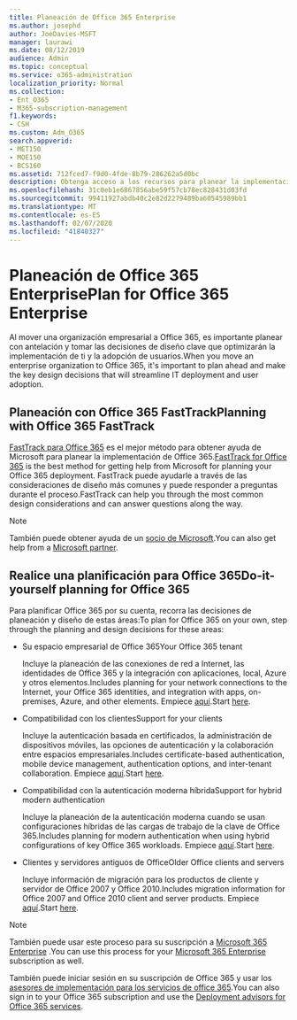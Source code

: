 ```yaml
---
title: Planeación de Office 365 Enterprise
ms.author: josephd
author: JoeDavies-MSFT
manager: laurawi
ms.date: 08/12/2019
audience: Admin
ms.topic: conceptual
ms.service: o365-administration
localization_priority: Normal
ms.collection:
- Ent_O365
- M365-subscription-management
f1.keywords:
- CSH
ms.custom: Adm_O365
search.appverid:
- MET150
- MOE150
- BCS160
ms.assetid: 712fced7-f9d0-4fde-8b79-286262a5d0bc
description: Obtenga acceso a los recursos para planear la implementación empresarial de Office 365.
ms.openlocfilehash: 31c0eb1e6867856abe59f57cb78ec828431d03fd
ms.sourcegitcommit: 99411927abdb40c2e82d2279489ba60545989bb1
ms.translationtype: MT
ms.contentlocale: es-ES
ms.lasthandoff: 02/07/2020
ms.locfileid: "41840327"
---
```

# <a name="plan-for-office-365-enterprise"></a><span data-ttu-id="43a66-103">Planeación de Office 365 Enterprise</span><span class="sxs-lookup"><span data-stu-id="43a66-103">Plan for Office 365 Enterprise</span></span>

<span data-ttu-id="43a66-104">Al mover una organización empresarial a Office 365, es importante planear con antelación y tomar las decisiones de diseño clave que optimizarán la implementación de ti y la adopción de usuarios.</span><span class="sxs-lookup"><span data-stu-id="43a66-104">When you move an enterprise organization to Office 365, it's important to plan ahead and make the key design decisions that will streamline IT deployment and user adoption.</span></span> 

## <a name="planning-with-office-365-fasttrack"></a><span data-ttu-id="43a66-105">Planeación con Office 365 FastTrack</span><span class="sxs-lookup"><span data-stu-id="43a66-105">Planning with Office 365 FastTrack</span></span>

<span data-ttu-id="43a66-106">[FastTrack para Office 365](https://docs.microsoft.com/fasttrack/O365-fasttrack-benefit-for-office-365) es el mejor método para obtener ayuda de Microsoft para planear la implementación de Office 365.</span><span class="sxs-lookup"><span data-stu-id="43a66-106">[FastTrack for Office 365](https://docs.microsoft.com/fasttrack/O365-fasttrack-benefit-for-office-365) is the best method for getting help from Microsoft for planning your Office 365 deployment.</span></span> <span data-ttu-id="43a66-107">FastTrack puede ayudarle a través de las consideraciones de diseño más comunes y puede responder a preguntas durante el proceso.</span><span class="sxs-lookup"><span data-stu-id="43a66-107">FastTrack can help you through the most common design considerations and can answer questions along the way.</span></span> 

>[!Note]
><span data-ttu-id="43a66-108">También puede obtener ayuda de un [socio de Microsoft](https://www.microsoft.com/solution-providers/home).</span><span class="sxs-lookup"><span data-stu-id="43a66-108">You can also get help from a [Microsoft partner](https://www.microsoft.com/solution-providers/home).</span></span>
>

## <a name="do-it-yourself-planning-for-office-365"></a><span data-ttu-id="43a66-109">Realice una planificación para Office 365</span><span class="sxs-lookup"><span data-stu-id="43a66-109">Do-it-yourself planning for Office 365</span></span>

<span data-ttu-id="43a66-110">Para planificar Office 365 por su cuenta, recorra las decisiones de planeación y diseño de estas áreas:</span><span class="sxs-lookup"><span data-stu-id="43a66-110">To plan for Office 365 on your own, step through the planning and design decisions for these areas:</span></span>

- <span data-ttu-id="43a66-111">Su espacio empresarial de Office 365</span><span class="sxs-lookup"><span data-stu-id="43a66-111">Your Office 365 tenant</span></span>

  <span data-ttu-id="43a66-112">Incluye la planeación de las conexiones de red a Internet, las identidades de Office 365 y la integración con aplicaciones, local, Azure y otros elementos.</span><span class="sxs-lookup"><span data-stu-id="43a66-112">Includes planning for your network connections to the Internet, your Office 365 identities, and integration with apps, on-premises, Azure, and other elements.</span></span> <span data-ttu-id="43a66-113">Empiece [aquí](subscriptions-licenses-accounts-and-tenants-for-microsoft-cloud-offerings.md).</span><span class="sxs-lookup"><span data-stu-id="43a66-113">Start [here](subscriptions-licenses-accounts-and-tenants-for-microsoft-cloud-offerings.md).</span></span>

- <span data-ttu-id="43a66-114">Compatibilidad con los clientes</span><span class="sxs-lookup"><span data-stu-id="43a66-114">Support for your clients</span></span>

  <span data-ttu-id="43a66-115">Incluye la autenticación basada en certificados, la administración de dispositivos móviles, las opciones de autenticación y la colaboración entre espacios empresariales.</span><span class="sxs-lookup"><span data-stu-id="43a66-115">Includes certificate-based authentication, mobile device management, authentication options, and inter-tenant collaboration.</span></span> <span data-ttu-id="43a66-116">Empiece [aquí](office-365-client-support-certificate-based-authentication.md).</span><span class="sxs-lookup"><span data-stu-id="43a66-116">Start [here](office-365-client-support-certificate-based-authentication.md).</span></span>

- <span data-ttu-id="43a66-117">Compatibilidad con la autenticación moderna híbrida</span><span class="sxs-lookup"><span data-stu-id="43a66-117">Support for hybrid modern authentication</span></span>

  <span data-ttu-id="43a66-118">Incluye la planeación de la autenticación moderna cuando se usan configuraciones híbridas de las cargas de trabajo de la clave de Office 365.</span><span class="sxs-lookup"><span data-stu-id="43a66-118">Includes planning for modern authentication when using hybrid configurations of key Office 365 workloads.</span></span> <span data-ttu-id="43a66-119">Empiece [aquí](hybrid-modern-auth-overview.md).</span><span class="sxs-lookup"><span data-stu-id="43a66-119">Start [here](hybrid-modern-auth-overview.md).</span></span>

- <span data-ttu-id="43a66-120">Clientes y servidores antiguos de Office</span><span class="sxs-lookup"><span data-stu-id="43a66-120">Older Office clients and servers</span></span>

  <span data-ttu-id="43a66-121">Incluye información de migración para los productos de cliente y servidor de Office 2007 y Office 2010.</span><span class="sxs-lookup"><span data-stu-id="43a66-121">Includes migration information for Office 2007 and Office 2010 client and server products.</span></span> <span data-ttu-id="43a66-122">Empiece [aquí](plan-upgrade-previous-versions-office.md).</span><span class="sxs-lookup"><span data-stu-id="43a66-122">Start [here](plan-upgrade-previous-versions-office.md).</span></span>

>[!Note]
><span data-ttu-id="43a66-123">También puede usar este proceso para su suscripción a [Microsoft 365 Enterprise](https://docs.microsoft.com/microsoft-365/enterprise/microsoft-365-overview) .</span><span class="sxs-lookup"><span data-stu-id="43a66-123">You can use this process for your [Microsoft 365 Enterprise](https://docs.microsoft.com/microsoft-365/enterprise/microsoft-365-overview) subscription as well.</span></span>
>

<span data-ttu-id="43a66-124">También puede iniciar sesión en su suscripción de Office 365 y usar los [asesores de implementación para los servicios de office 365](deployment-advisors-for-office-365.md).</span><span class="sxs-lookup"><span data-stu-id="43a66-124">You can also sign in to your Office 365 subscription and use the [Deployment advisors for Office 365 services](deployment-advisors-for-office-365.md).</span></span>



<!--

This checklist will help your organization as you plan and prepare for a migration to Office 365. The phases and steps in the checklist are aligned with the guidance provided by the [Onboarding Center](https://go.microsoft.com/fwlink/?LinkId=517115). Feel free to adapt this checklist to your organization's needs.

Most organizations don't need to do anything to prepare for Office 365. It's an application on the web and people are able to use it as soon as they have an account. Other organizations have more locations, security practices, or other requirements that create the need for more planning. For enterprise-level organizations, follow the checklist items below to get started with Office 365.
  
If you want help getting Office 365 set up, [FastTrack](https://fasttrack.microsoft.com/office) is the easiest way to deploy Office 365, you can also sign in and use the [Deployment advisors for Office 365 services](deployment-advisors-for-office-365.md).
  
|**Choose one or more to get started:**||
|:-----|:-----|
| [System requirements for Office](https://products.office.com/office-system-requirements) |- Microsoft Office Professional, Office 365, Office 365 ProPlus, and each Office application for Windows, Mac, iOS, and Android all have specific system requirements. Ensure your hardware and software meet the minimum system requirements.|
|**Most** customers connect their on-premises directory to Office 365. Get a head start on directory preparation by [installing and running IdFix on your network](https://www.microsoft.com/download/details.aspx?id=36832). <br> Use the [AAD Connect advisor](https://aka.ms/aadconnectpwsync) and the [Azure AD Premium set up guide](https://aka.ms/aadpguidance) to get customized set up guidance. <br> |- Automated checks against your directory to [validate people's accounts will properly synchronize](https://support.office.com/article/Prepare-to-provision-users-through-directory-synchronization-to-Office-365-01920974-9e6f-4331-a370-13aea4e82b3e). <br> - Recommends changes to directory objects and offers to automate the changes for you. <br> - [More details on using the IdFix tool](prepare-directory-attributes-for-synch-with-idfix.md). |
|**Read** our [network performance guidance](https://aka.ms/tune) and use our tools to ensure you have the connectivity and performance configuration necessary to provide people with the best experience.  <br> | - Ensure you can connect to Office 365, if you filter or scan outbound traffic, you'll want to understand what [managing Office 365 endpoints](https://support.office.com/article/Managing-Office-365-endpoints-99cab9d4-ef59-4207-9f2b-3728eb46bf9a) means for your organization.  <br>  - [Model and test your network capacity](https://support.office.com/article/Network-and-migration-planning-for-Office-365-f5ee6c33-bcd7-4b0b-b0f8-dc1d9fb8d132) or move to an [Azure ExpressRoute for Office 365](https://support.office.com/article/Azure-ExpressRoute-for-Office-365-6d2534a2-c19c-4a99-be5e-33a0cee5d3bd) circuit for a more predictable experience.   |
|**Use** our [planning checklist](https://support.office.com/article/Deployment-planning-checklist-for-Office-365-5fa4f6ef-35ad-4840-91c1-4834df3df5a0) as a starting place for building your own deployment plan.  <br> | - In-depth overview of possible areas you'll need to plan for with links to reference or how-to information to help you plan. |
|**Use** the [Exchange Server Large Item Script](https://gallery.technet.microsoft.com/Exchange-Server-Large-Item-b9546cc6) to find mail items that may be too large to migrate.  <br> | - Uses Exchange Web Services to impersonate, access, scan the mailbox for file sizes you specify, and dumps the results in a CSV file. Read the [detailed instructions on how to use the script](https://blogs.technet.com/b/mikehall/archive/2013/06/27/large-mail-item-script.aspx). |
|**Take** advantage of [Microsoft deployment experts](https://go.microsoft.com/fwlink/?LinkId=517115) who can help you from planning to helping everyone start using the new services and applications.  <br> Use the [Deployment wizards for Office 365 services](https://support.office.com/article/Deployment-wizards-for-Office-365-services-165f46e8-3533-4d76-be57-97f81ebd40f2) to get customized set up guidance.  <br> | - The Onboarding center works directly with customers and with partner organizations. Give them a call today. |
|**Use** the [templates and resources in the Office 365 success center](https://www.microsoft.com/fasttrack/resources) to share your deployment and onboarding plans with the people in your organization.  <br> | - Communication with everyone before, during, and after the transition to Office 365 is critical.  <br> - Use our templates, guides, and handouts to improve your communications. |
|**Read** the article [Office 365 Network Connectivity Principles](https://aka.ms/o365networkingprinciples) to understand the connectivity principles for securely managing Office 365 traffic and getting the best possible performance.  <br> | - This article will help you understand the most recent guidance for securely optimizing Office 365 network connectivity. |
   
Want more resources to help you integrate Office 365 with your broader cloud strategy? Here are the [Microsoft cloud IT architecture resources](https://docs.microsoft.com/office365/enterprise/microsoft-cloud-it-architecture-resources).
  
## Want to talk with support?

We're here to help, [contact support](https://support.office.com/article/32a17ca7-6fa0-4870-8a8d-e25ba4ccfd4b) for business products.


--> 